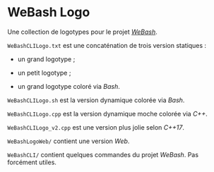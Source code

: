 # WeBash Logo

Une collection de logotypes pour le projet [*WeBash*](https://github.com/taokann/WeBash "Source du projet WeBash").

`WeBashCLILogo.txt` est une concaténation de trois version statiques :

* un grand logotype ;

* un petit logotype ;

* un grand logotype coloré via *Bash*.

`WeBashCLILogo.sh` est la version dynamique colorée via *Bash*.

`WeBashCLILogo.cpp` est la version dynamique moche colorée via *C++*.

`WeBashCLILogo_v2.cpp` est une version plus jolie selon *C++17*.

`WeBashLogoWeb/` contient une version *Web*.

`WeBashCLI/` contient quelques commandes du projet *WeBash*.
Pas forcément utiles.
